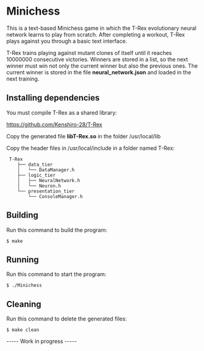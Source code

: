 # Minichess

This is a text-based Minichess game in which the T-Rex evolutionary neural network learns to play from scratch. After completing a workout, T-Rex plays against you through a basic text interface.

T-Rex trains playing against mutant clones of itself until it reaches 10000000 consecutive victories. Winners are stored in a list, so the next winner must win not only the current winner but also the previous ones. The current winner is stored in the file **neural_network.json** and loaded in the next training.

## Installing dependencies

You must compile T-Rex as a shared library:

https://github.com/Kenshiro-28/T-Rex

Copy the generated file **libT-Rex.so** in the folder /usr/local/lib

Copy the header files in /usr/local/include in a folder named T-Rex:

``` 
 T-Rex
    ├── data_tier
    │   └── DataManager.h
    ├── logic_tier
    │   ├── NeuralNetwork.h
    │   └── Neuron.h
    └── presentation_tier
        └── ConsoleManager.h
```
## Building

Run this command to build the program:

```
$ make
```

## Running

Run this command to start the program:

```
$ ./Minichess
```

## Cleaning

Run this command to delete the generated files:

```
$ make clean
```

----- Work in progress -----
